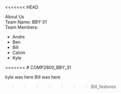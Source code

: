 <<<<<<< HEAD
<html>
 <body>
About Us <br>
Team Name: BBY-31 <br>
Team Members: 
<ul>
    <li>Andre</li>
    <li>Ben</li>
    <li>Bill</li>
    <li>Calvin</li>
    <li>Kyle</li>
  </ul>
 </body>
</html>
=======
# COMP2800_BBY_31

kyle was here
Bill was here
>>>>>>> Bill_features
